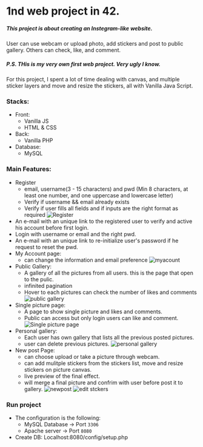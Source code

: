 # 1nd web project in 42.
##### This project is about creating an Instegram-like website.
User can use webcam or upload photo, add stickers and post to public gallery. Others can check, like, and comment.
##### P.S. THis is my very own first web project. Very ugly I know.
For this project, I spent a lot of time dealing with canvas, and multiple sticker layers and move and resize the stickers, all with Vanilla Java Script.

### Stacks:
* Front:
    * Vanilla JS
    * HTML & CSS
* Back:
    * Vanilla PHP
* Database:
    * MySQL

### Main Features:
* Register
    * email, username(3 - 15 characters) and pwd (Min 8 characters, at least one number, and one uppercase and lowercase letter)
    * Verify if username && email already exists
    * Verify if user fills all fields and if inputs are the right format as required
![Register](https://user-images.githubusercontent.com/45174444/85418082-a7899e00-b570-11ea-9764-0e81fb5523c3.png)
* An e-mail with an unique link to the registered user to verify and active his account before first login.
* Login with username or email and the right pwd.
* An e-mail with an unique link to re-initialize user's password if he request to reset the pwd.
* My Account page:
    * can change the information and email preference 
![myacount](https://user-images.githubusercontent.com/45174444/85418297-e9b2df80-b570-11ea-904c-b23dd8c54ce4.png)
* Public Gallery:
    * A gallery of all the pictures from all users. this is the page that open to the pulic. 
    * infinited pagination
    * Hover to each pictures can check the number of likes and comments
 ![public gallery](https://user-images.githubusercontent.com/45174444/85418946-c177b080-b571-11ea-91c3-586976f550e6.png)
* Single picture page:
    * A page to show single picture and likes and comments.
    * Public can access but only login users can like and comment.
![Single picture page](https://user-images.githubusercontent.com/45174444/85419216-15829500-b572-11ea-9819-5ad47817190e.png)
* Personal gallery:
    * Each user has own gallery that lists all the previous posted pictures. 
    * user can delete previous pictures.
![personal gallery](https://user-images.githubusercontent.com/45174444/85419406-58dd0380-b572-11ea-886b-0775f92fd985.png)
* New post Page:
    * can choose upload or take a picture through webcam. 
    * can add mulitple stickers from the stickers list, move and resize stickers on picture canvas.
    * live preview of the final effect.
    * will merge a final picture and confrim with user before post it to gallery. 
![newpost](https://user-images.githubusercontent.com/45174444/85419683-aeb1ab80-b572-11ea-869b-debcbad0761f.png)
![edit stckers](https://user-images.githubusercontent.com/45174444/85419669-ab1e2480-b572-11ea-8be3-96b65a539931.png)

### Run project

* The configuration is the following:
    * MySQL Database -> Port `3306`
    * Apache server -> Port `8080`
* Create DB: Localhost:8080/config/setup.php